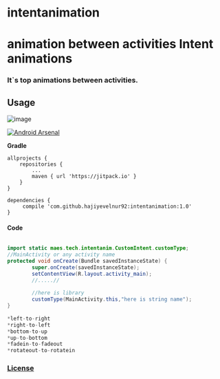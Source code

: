 # intentanimation
animation between activities
**Intent animations**
===================

### It`s top animations between activities.

## **Usage** ##
![image](https://image.ibb.co/kGHZSn/ezgif_com_video_to_gif_1.gif)

[![Android Arsenal]( https://img.shields.io/badge/Android%20Arsenal-Intent%20animations-green.svg?style=flat )]( https://android-arsenal.com/details/1/6816 )


**Gradle**

    allprojects {
		repositories {
			...
			maven { url 'https://jitpack.io' }
		}
	}

    dependencies {
         compile 'com.github.hajiyevelnur92:intentanimation:1.0'
    }



#### **Code**
```java

import static maes.tech.intentanim.CustomIntent.customType;
//MainActivity or any activity name
protected void onCreate(Bundle savedInstanceState) {
        super.onCreate(savedInstanceState);
        setContentView(R.layout.activity_main);
        //.....//
        
        //here is library
        customType(MainActivity.this,"here is string name");
}
        
*left-to-right
*right-to-left
*bottom-to-up
*up-to-bottom
*fadein-to-fadeout
*rotateout-to-rotatein
```

### [License](./LICENSE)
